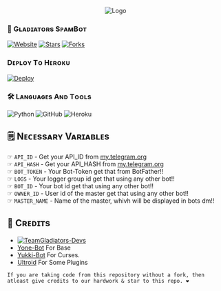 
<!--This Bot is Made By Gladitors Project-->
<p align="center">
  <img src="spambot/resources/Gladiators.jpeg" alt="Logo">
</p>

### 🚀 Gʟᴀᴅɪᴀᴛᴏʀs SᴘᴀᴍBᴏᴛ

  <a href="https://github.com/Gladiators-Projects"><img alt="Website" src="https://img.shields.io/badge/Gladiators-Projects-blue"></a>
  [![Stars](https://img.shields.io/github/stars/Gladiators-Projects/Spambot?style=social)](https://github.com/Gladiators-Projects/SpamBot/stargazers)
  [![Forks](https://img.shields.io/github/forks/Gladiators-Projects/Spambot?style=social)](https://github.com/Gladiators-Projects/SpamBot/fork)

### Dᴇᴘʟᴏʏ Tᴏ Hᴇʀᴏᴋᴜ
  
  [![Deploy](https://www.herokucdn.com/deploy/button.svg)](https://heroku.com/deploy?template=https://github.com/shakoHSYNV/SpamBot)

### 🛠️ Lᴀɴɢᴜᴀɢᴇs Aɴᴅ Tᴏᴏʟs

  ![Python](https://img.shields.io/badge/Python-3776AB?style=for-the-badge&logo=python&logoColor=white)
  ![GitHub](https://img.shields.io/badge/GitHub-100000?style=for-the-badge&logo=github&logoColor=white)
  ![Heroku](https://img.shields.io/badge/Heroku-430098?style=for-the-badge&logo=heroku&logoColor=white)

## 🗒️ Nᴇᴄᴇssᴀʀʏ Vᴀʀɪᴀʙʟᴇs

☞ `API_ID` - Get your API_ID from [my.telegram.org](https://my.telegram.org/)<br>
☞ `API_HASH` - Get your API_HASH from [my.telegram.org](https://my.telegram.org/)<br>
☞ `BOT_TOKEN` - Your Bot-Token get that from BotFather!!<br>
☞ `LOGS` - Your logger group id get that using any other bot!!<br>
☞ `BOT_ID` - Your bot id get that using any other bot!!<br>
☞ `OWNER_ID` - User id of the master get that using any other bot!!<br>
☞ `MASTER_NAME` - Name of the master, whivh will be displayed in bots dm!!


## 📌 Cʀᴇᴅɪᴛs 
* [![TeamGladiators-Devs](https://img.shields.io/static/v1?label=TeamGladiators&message=Devs&color=critical)](https://t.me/Gladiators_Devs)
* [Yone-Bot](https://github.com/noob-kittu/YoneRobot) For Base
* [Yukki-Bot](https://github.com/YukkiBot/YukkiMultiSpamBot) For Curses.
* [Ultroid](https://github.com/TeamUltroid/Ultroid) For Some Plugins


```
If you are taking code from this repository without a fork, then atleast give credits to our hardwork & star to this repo. ❤️
```
